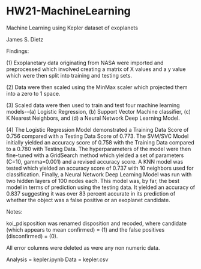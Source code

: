 # HW21-MachineLearning

Machine Learning using Kepler dataset of exoplanets

James S. Dietz


Findings:

(1) Exoplanetary data originating from NASA were imported and preprocessed which involved creating a matrix of X values 
and a y value which were then split into training and testing sets.

(2) Data were then scaled using the MinMax scaler which projected them into a zero to 1 space.

(3) Scaled data were then used to train and test four machine learning models--(a) Logistic Regression, (b) Support Vector 
Machine classifier, (c) K Nearest Neighbors, and (d) a Neural Network Deep Learning Model.

(4) The Logistic Regression Model demonstrated a Training Data Score of 0.756 compared with a Testing Data Score
of 0.773.  The SVM/SVC Model initially yielded an accuracy score of 0.758 with the Training Data compared to a 
0.780 with Testing Data.  The hyperparameters of the model were then fine-tuned with a GridSearch method which yielded a set of parameters (C=10, gamma=0.001) and a revised accuracy score.  A KNN model was tested which yielded an accuracy score of 0.737 with 10 neighbors used for classification.  Finally, a Neural Network Deep Learning Model was run with two hidden layers of 100 nodes each.  This model was, by far, the best model in terms of prediction using the testing data. It yielded an accuracy of 0.837 suggesting it was over 83 percent accurate in its prediction of whether the object was a false positive or an exoplanet candidate.


Notes:

koi_pdisposition was renamed disposition and recoded, where candidate (which appears to mean confirmed) = (1) and the false positives (disconfirmed) = (0). 

All error columns were deleted as were any non numeric data.

Analysis = kepler.ipynb
Data = kepler.csv
